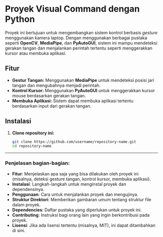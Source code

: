 # Proyek Visual Command dengan Python

Proyek ini bertujuan untuk mengembangkan sistem kontrol berbasis *gesture* menggunakan kamera laptop. Dengan menggunakan berbagai pustaka seperti **OpenCV**, **MediaPipe**, dan **PyAutoGUI**, sistem ini mampu mendeteksi gerakan tangan dan menjalankan perintah tertentu seperti menggerakkan kursor atau membuka aplikasi.

## Fitur

- **Gestur Tangan:** Menggunakan **MediaPipe** untuk mendeteksi posisi jari tangan dan mengubahnya menjadi perintah.
- **Kontrol Kursor:** Menggunakan **PyAutoGUI** untuk menggerakkan kursor mouse berdasarkan gerakan tangan.
- **Membuka Aplikasi:** Sistem dapat membuka aplikasi tertentu berdasarkan input dari gerakan tangan.

## Instalasi

1. **Clone repository ini:**

   ```bash
   git clone https://github.com/username/repository-name.git
   cd repository-name

---

### Penjelasan bagian-bagian:
- **Fitur**: Menjelaskan apa saja yang bisa dilakukan oleh proyek ini (misalnya, deteksi gesture tangan, kontrol kursor, membuka aplikasi).
- **Instalasi**: Langkah-langkah untuk menginstal proyek dan dependensinya.
- **Penggunaan**: Cara untuk menjalankan proyek dan mengujinya.
- **Struktur Direktori**: Memberikan gambaran umum tentang struktur file dalam proyek.
- **Dependencies**: Daftar pustaka yang diperlukan untuk proyek ini.
- **Contributing**: Instruksi bagi orang lain yang ingin berkontribusi pada proyek.
- **Lisensi**: Jika ada lisensi tertentu (misalnya, MIT), ini dapat ditambahkan di sini.
